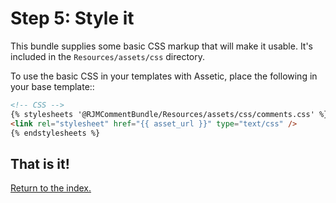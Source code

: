 Step 5: Style it
================
This bundle supplies some basic CSS markup that will make it usable. It's
included in the `Resources/assets/css` directory.

To use the basic CSS in your templates with Assetic, place the following in your base template::

``` html
<!-- CSS -->
{% stylesheets '@RJMCommentBundle/Resources/assets/css/comments.css' %}
<link rel="stylesheet" href="{{ asset_url }}" type="text/css" />
{% endstylesheets %}
```

## That is it!
[Return to the index.](index.md)
